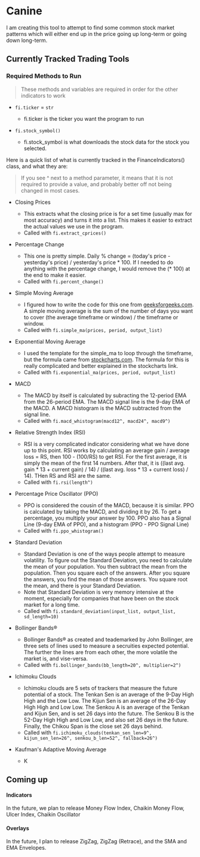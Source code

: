 # Canine

I am creating this tool to attempt to find some common stock market patterns which will either end up in the price going up long-term or going down long-term.  

## Currently Tracked Trading Tools

### Required Methods to Run
> These methods and variables are required in order for the other indicators to work  

- `fi.ticker` = `str`
    - fi.ticker is the ticker you want the program to run

- `fi.stock_symbol()`
    - fi.stock_symbol is what downloads the stock data for the stock you selected.

Here is a quick list of what is currently tracked in the FinanceIndicators() class, and what they are:  

> If you see ^ next to a method parameter, it means that it is not required to provide a value, and probably better off not being changed in most cases.  

- Closing Prices
    - This extracts what the closing price is for a set time (usually max for most accuracy) and turns it into a list. This makes it easier to extract the actual values we use in the program. 
    - Called with `fi.extract_cprices()`
- Percentage Change
    - This one is pretty simple. Daily % change = (today's price - yesterday's price) / yesterday's price * 100. If I needed to do anything with the percentage change, I would remove the (* 100) at the end to make it easier. 
    - Called with `fi.percent_change()`
- Simple Moving Average
    - I figured how to write the code for this one from [geeksforgeeks.com](https://www.geeksforgeeks.org/how-to-calculate-moving-averages-in-python/). A simple moving average is the sum of the number of days you want to cover (the average timeframe or window) / the timeframe or window. 
    - Called with `fi.simple_ma(prices, period, output_list)`
- Exponential Moving Average
    - I used the template for the simple_ma to loop through the timeframe, but the formula came from [stockcharts.com](https://school.stockcharts.com/doku.php?id=technical_indicators:moving_averages). The formula for this is really complicated and better explained in the stockcharts link. 
    - Called with `fi.exponential_ma(prices, period, output_list)`
- MACD
    - The MACD by itself is calculated by subracting the 12-period EMA from the 26-period EMA. The MACD signal line is the 9-day EMA of the MACD. A MACD histogram is the MACD subtracted from the signal line.
    - Called with `fi.macd_whistogram(macd12^, macd24^, macd9^)`
- Relative Strength Index (RSI)
    - RSI is a very complicated indicator considering what we have done up to this point. RSI works by calculating an average gain / average loss = RS, then 100 - (100/RS) to get RSI. For the first average, it is simply the mean of the first 14 numbers. After that, it is ((last avg. gain * 13 + current gain) / 14) / ((last avg. loss * 13 + current loss) / 14). THen RS and RSI are the same.
    - Called with `fi.rsi(length^)`
- Percentage Price Oscillator (PPO)
    - PPO is considered the cousin of the MACD, because it is similar. PPO is calculated by taking the MACD, and dividing it by 26. To get a percentage, you multiply your answer by 100. PPO also has a Signal Line (9-day EMA of PPO), and a histogram (PPO - PPO Signal Line)
    - Called with `fi.ppo_whistogram()`
- Standard Deviation
    - Standard Deviation is one of the ways people attempt to measure volatility. To figure out the Standard Deviation, you need to calculate the mean of your population. You then subtract the mean from the population. Then you square each of the answers. After you square the answers, you find the mean of those answers. You square root the mean, and there is your Standard Deviation.  
    - Note that Standard Deviation is very memory intensive at the moment, especially for companies that have been on the stock market for a long time.  
    - Called with `fi.standard_deviation(input_list, output_list, sd_length=10)`

- Bollinger Bands&reg;
    - Bollinger Bands&reg; as created and teademarked by John Bollinger, are three sets of lines used to measure a secruities expected potential. The further the lines are from each other, the more volatile the market is, and vise-versa.
    - Called with `fi.bollinger_bands(bb_length=20^, multiplier=2^)`

- Ichimoku Clouds
    - Ichimoku clouds are 5 sets of trackers that measure the future potential of a stock. The Tenkan Sen is an average of the 9-Day High High and the Low Low. The Kijun Sen is an average of the 26-Day High High and Low Low. The Senkou A is an average of the Tenkan and Kijun Sen, and is set 26 days into the future. The Senkou B is the 52-Day High High and Low Low, and also set 26 days in the future. Finally, the Chikou Span is the close set 26 days behind.  
    - Called with `fi.ichimoku_clouds(tenkan_sen_len=9^, kijun_sen_len=26^, senkou_b_len=52^, fallback=26^)`

- Kaufman's Adaptive Moving Average
    - K


## Coming up

#### Indicators
In the future, we plan to release Money Flow Index, Chaikin Money Flow, Ulcer Index, Chaikin Oscillator  

#### Overlays
In the future, I plan to release ZigZag, ZigZag (Retrace), and the SMA and EMA Envelopes.  
